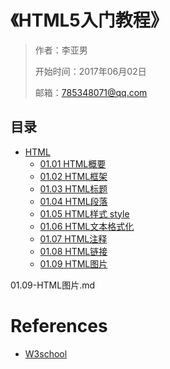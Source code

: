 # 《HTML5入门教程》

> 作者：李亚男
>
> 开始时间：2017年06月02日
>
> 邮箱：785348071@qq.com

## 目录

- [HTML](01-HTML)
   - [01.01 HTML概要](01-HTML/01.01-HTML概要.md)
   - [01.02 HTML框架](01-HTML/01.02-HTML框架.md)
   - [01.03 HTML标题](01-HTML/01.03-HTML标题.md)
   - [01.04 HTML段落](01-HTML/01.04-HTML段落.md)
   - [01.05 HTML样式 style](01-HTML/01.05-HTML样式-style.md)
   - [01.06 HTML文本格式化](01-HTML/01.06-HTML文本格式化.md)
   - [01.07 HTML注释](01-HTML/01.07-HTML注释.md)
   - [01.08 HTML链接](01-HTML/01.08-HTML链接.md)
   - [01.09 HTML图片](01-HTML/01.09-HTML图片.md)

01.09-HTML图片.md

# References

-   [W3school](http://www.w3school.com.cn/html/)

